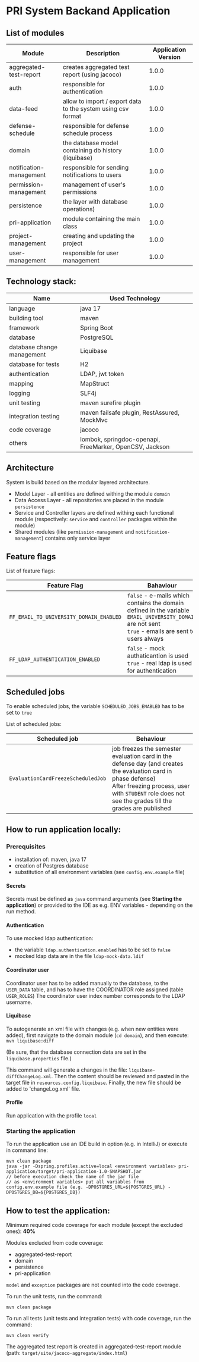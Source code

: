 # PRI System Backand Application

## List of modules

| Module                  | Description                                                  | Application Version |
|-------------------------|--------------------------------------------------------------|---------------------|
| aggregated-test-report  | creates aggregated test report (using jacoco)                | 1.0.0               |
| auth                    | responsible for authentication                               | 1.0.0               |
| data-feed               | allow to import / export data to the system using csv format | 1.0.0               |
| defense-schedule        | responsible for defense schedule process                     | 1.0.0               |
| domain                  | the database model containing db history (liquibase)         | 1.0.0               |
| notification-management | responsible for sending notifications to users               | 1.0.0               |
| permission-management   | management of user's permissions                             | 1.0.0               |
| persistence             | the layer with database operations)                          | 1.0.0               |
| pri-application         | module containing the main class                             | 1.0.0               |
| project-management      | creating and updating the project                            | 1.0.0               |
| user-management         | responsible for user management                              | 1.0.0               |

## Technology stack:

| Name                       | Used Technology                                         |
|----------------------------|---------------------------------------------------------|
| language                   | java 17                                                 |
| building tool              | maven                                                   |
| framework                  | Spring Boot                                             |
| database                   | PostgreSQL                                              |
| database change management | Liquibase                                               |
| database for tests         | H2                                                      |
| authentication             | LDAP, jwt token                                         |
| mapping                    | MapStruct                                               |
| logging                    | SLF4j                                                   |
| unit testing               | maven surefire plugin                                   |
| integration testing        | maven failsafe plugin, RestAssured, MockMvc             |
| code coverage              | jacoco                                                  |
| others                     | lombok, springdoc-openapi, FreeMarker, OpenCSV, Jackson |

## Architecture
System is build based on the modular layered architecture.
* Model Layer - all entities are defined withing the module `domain`
* Data Access Layer - all repositories are placed in the module `persistence`
* Service and Controller layers are defined withing each functional module (respectively: `service` and `controller` packages within the module)
* Shared modules (like `permission-management` and `notification-management`) contains only service layer


## Feature flags

List of feature flags:

| Feature Flag                            | Bahaviour                                                                                                                                                |
|-----------------------------------------|----------------------------------------------------------------------------------------------------------------------------------------------------------|
| `FF_EMAIL_TO_UNIVERSITY_DOMAIN_ENABLED` | `false` - e-mails which contains the domain defined in the variable `EMAIL_UNIVERSITY_DOMAIN` are not sent<br/> `true` - emails are sent to users always |
| `FF_LDAP_AUTHENTICATION_ENABLED`        | `false` - mock authaticantion is used<br/>`true` - real ldap is used for authentication                                                                  |

## Scheduled jobs
To enable scheduled jobs, the variable `SCHEDULED_JOBS_ENABLED` has to be set to `true`

List of scheduled jobs:

| Scheduled job                       | Behaviour                                                                                                                                                                                                                  |
|-------------------------------------|----------------------------------------------------------------------------------------------------------------------------------------------------------------------------------------------------------------------------|
| `EvaluationCardFreezeScheduledJob`  | job freezes the semester evaluation card in the defense day (and creates the evaluation card in phase defense)<br/> After freezing process, user with `STUDENT` role does not see the grades till the grades are published |


## How to run application locally:

### Prerequisites

* installation of: maven, java 17
* creation of Postgres database
* substitution of all environment variables (see `config.env.example` file)

#### Secrets

Secrets must be defined as `java` command arguments (see **Starting the application**)
or provided to the IDE as e.g. ENV variables - depending on the run method.

#### Authentication

To use mocked ldap authentication:

* the variable `ldap.authentication.enabled` has to be set to `false`
* mocked ldap data are in the file `ldap-mock-data.ldif`

#### Coordinator user

Coordinator user has to be added manually to the database, to the `USER_DATA` table, and has to have the
COORDINATOR role assigned (table `USER_ROLES`)
The coordinator user index number corresponds to the LDAP username.

#### Liquibase

To autogenerate an xml file with changes (e.g. when new entities were added), first navigate to the domain
module (`cd domain`), and then execute:
`mvn liquibase:diff`

(Be sure, that the database connection data are set in the `liquibase.properties` file.)

This command will generate a changes in the file: `liquibase-diffChangeLog.xml`. Then the content should be reviewed and
pasted in the target file in `resources.config.liquibase`. Finally, the new file should be added to 'changeLog.xml'
file.

#### Profile

Run application with the profile `local`

### Starting the application

To run the application use an IDE build in option (e.g. in IntelliJ) or execute in command line:

```
mvn clean package
java -jar -Dspring.profiles.active=local <environment variables> pri-application/target/pri-application-1.0-SNAPSHOT.jar 
// before execution check the name of the jar file
// as <environment variables> put all variables from config.env.example file (e.g. -DPOSTGRES_URL=${POSTGRES_URL} -DPOSTGRES_DB=${POSTGRES_DB})
```

## How to test the application:

Minimum required code coverage for each module (except the excluded ones): **40%**

Modules excluded from code coverage:

* aggregated-test-report
* domain
* persistence
* pri-application

`model` and `exception` packages are not counted into the code coverage.

To run the unit tests, run the command:

```
mvn clean package
```

To run all tests (unit tests and integration tests) with code coverage, run the command:

```
mvn clean verify
```

The aggregated test report is created in aggregated-test-report module (path: `target/site/jacoco-aggregate/index.html`)
